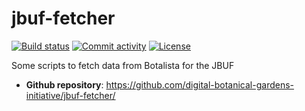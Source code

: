 # jbuf-fetcher

[![Build status](https://img.shields.io/github/actions/workflow/status/digital-botanical-gardens-initiative/jbuf-fetcher/main.yml?branch=main)](https://github.com/digital-botanical-gardens-initiative/jbuf-fetcher/actions/workflows/main.yml?query=branch%3Amain)
[![Commit activity](https://img.shields.io/github/commit-activity/m/digital-botanical-gardens-initiative/jbuf-fetcher)](https://img.shields.io/github/commit-activity/m/digital-botanical-gardens-initiative/jbuf-fetcher)
[![License](https://img.shields.io/github/license/digital-botanical-gardens-initiative/jbuf-fetcher)](https://img.shields.io/github/license/digital-botanical-gardens-initiative/jbuf-fetcher)

Some scripts to fetch data from Botalista for the JBUF

- **Github repository**: <https://github.com/digital-botanical-gardens-initiative/jbuf-fetcher/>